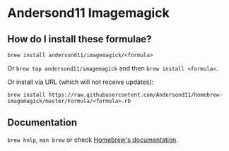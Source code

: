 # Andersond11 Imagemagick

## How do I install these formulae?
`brew install andersond11/imagemagick/<formula>`

Or `brew tap andersond11/imagemagick` and then `brew install <formula>`.

Or install via URL (which will not receive updates):

```
brew install https://raw.githubusercontent.com/Andersond11/homebrew-imagemagick/master/Formula/<formula>.rb
```

## Documentation
`brew help`, `man brew` or check [Homebrew's documentation](https://docs.brew.sh).
